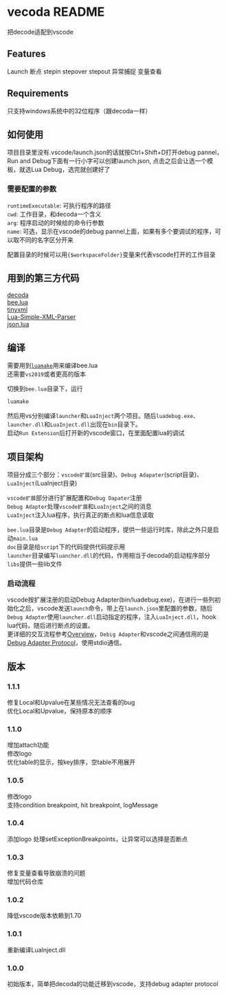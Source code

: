 # vecoda README

把decode适配到vscode

## Features

Launch
断点
stepin
stepover
stepout
异常捕捉
变量查看

## Requirements

只支持windows系统中的32位程序（跟decoda一样）

## 如何使用
项目目录里没有.vscode/launch.json的话就按Ctrl+Shift+D打开debug pannel，Run and Debug下面有一行小字可以创建launch.json,
点击之后会让选一个模板，就选Lua Debug，选完就创建好了
### 需要配置的参数
`runtimeExecutable`: 可执行程序的路径  
`cwd`: 工作目录，和decoda一个含义  
`arg`: 程序启动的时候给的命令行参数  
`name`: 可选，显示在vscode的debug pannel上面，如果有多个要调试的程序，可以取不同的名字区分开来

配置目录的时候可以用`{$workspaceFolder}`变量来代表vscode打开的工作目录

## 用到的第三方代码
[decoda](https://github.com/unknownworlds/decoda)  
[bee.lua](https://github.com/actboy168/bee.lua)  
[tinyxml](https://github.com/vmayoral/tinyxml)  
[Lua-Simple-XML-Parser](https://github.com/Cluain/Lua-Simple-XML-Parser)  
[json.lua](https://github.com/actboy168/json.lua)

## 编译
需要用到[`luamake`](https://github.com/actboy168/luamake)用来编译bee.lua  
还需要`vs2019`或者更高的版本

切换到`bee.lua`目录下，运行
```bat
luamake
```
然后用vs分别编译`launcher`和`LuaInject`两个项目。随后`luadebug.exe`、`launcher.dll`和`LuaInject.dll`出现在`bin`目录下。  
启动`Run Extension`后打开新的vscode窗口，在里面配置lua的调试

## 项目架构
项目分成三个部分：`vscode扩展`(src目录)、`Debug Adapater`(script目录)、`LuaInject`(LuaInject目录)

`vscode扩展`部分进行扩展配置和`Debug Dapater`注册  
`Debug Adapter`处理`vscode扩展`和`LuaInject`之间的消息  
`LuaInject`注入lua程序，执行真正的断点和lua信息读取

`bee.lua`目录是`Debug Adapter`的启动程序，提供一些运行时库，除此之外只是启动`main.lua`  
`doc`目录是给`script`下的代码提供代码提示用  
`launcher`目录编写`luancher.dll`的代码，作用相当于decoda的启动程序部分  
`libs`提供一些lib文件

### 启动流程
vscode按扩展注册的启动Debug Adapter(bin/luadebug.exe)，在进行一些列初始化之后，vscode发送`launch`命令，带上在`launch.json`里配置的参数，随后`Debug Adapter`使用`launcher.dll`启动指定的程序，注入`LuaInject.dll`，hook lua代码，随后进行断点的设置。  
更详细的交互流程参考[Overview](https://microsoft.github.io/debug-adapter-protocol/overview)，`Debig Adapter`和vscode之间通信用的是[Debug Adapter Protocol](https://microsoft.github.io/debug-adapter-protocol/specification)，使用stdio通信。
## 版本
### 1.1.1
修复Local和Upvalue在某些情况无法查看的bug  
优化Local和Upvalue，保持原本的顺序
### 1.1.0
增加attach功能    
修改logo     
优化table的显示，按key排序，空table不用展开
### 1.0.5
修改logo  
支持condition breakpoint, hit breakpoint, logMessage
### 1.0.4
添加logo
处理setExceptionBreakpoints，让异常可以选择是否断点
### 1.0.3
修复变量查看导致崩溃的问题  
增加代码仓库
### 1.0.2
降低vscode版本依赖到1.70
### 1.0.1
重新编译LuaInject.dll
### 1.0.0

初始版本，简单把decoda的功能迁移到vscode，支持debug adapter protocol



